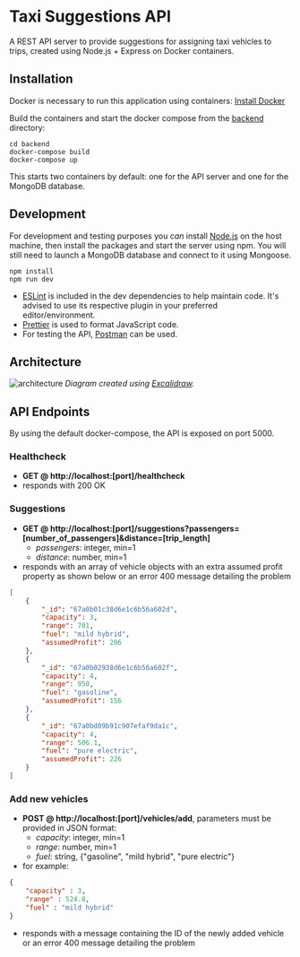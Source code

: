 # Taxi Suggestions API

A REST API server to provide suggestions for assigning taxi vehicles to trips, created using Node.js + Express on Docker containers.

## Installation
Docker is necessary to run this application using containers: [Install Docker](https://docs.docker.com/get-docker/)

Build the containers and start the docker compose from the [backend](https://github.com/Verseilus/taxi-suggestions-express/tree/main/backend) directory:
```
cd backend
docker-compose build
docker-compose up
```
This starts two containers by default: one for the API server and one for the MongoDB database.

## Development
For development and testing purposes you *can* install [Node.js](https://nodejs.org/) on the host machine, then install the packages and start the server using npm. You will still need to launch a MongoDB database and connect to it using Mongoose.
```
npm install
npm run dev
```
+ [ESLint](https://eslint.org/) is included in the dev dependencies to help maintain code. It's advised to use its respective plugin in your preferred editor/environment.
+ [Prettier](https://prettier.io/) is used to format JavaScript code.
+ For testing the API, [Postman](https://www.postman.com/downloads/) can be used.

## Architecture
![architecture](https://github.com/user-attachments/assets/ab33a876-205a-4008-ab7d-4b5597d0d520)
*Diagram created using [Excalidraw](https://excalidraw.com/).*

## API Endpoints
By using the default docker-compose, the API is exposed on port 5000.

### Healthcheck
+ **GET @ http://localhost:[port]/healthcheck**
+ responds with 200 OK

### Suggestions
+ **GET @ http://localhost:[port]/suggestions?passengers=[number_of_passengers]&distance=[trip_length]**
  + *passengers*: integer, min=1
  + *distance*: number, min=1
+ responds with an array of vehicle objects with an extra assumed profit property as shown below or an error 400 message detailing the problem
```json
[
    {
        "_id": "67a0b01c38d6e1c6b56a602d",
        "capacity": 3,
        "range": 701,
        "fuel": "mild hybrid",
        "assumedProfit": 206
    },
    {
        "_id": "67a0b02938d6e1c6b56a602f",
        "capacity": 4,
        "range": 950,
        "fuel": "gasoline",
        "assumedProfit": 156
    },
    {
        "_id": "67a0bd09b91c907efaf9da1c",
        "capacity": 4,
        "range": 506.1,
        "fuel": "pure electric",
        "assumedProfit": 226
    }
]
```
### Add new vehicles
+ **POST @ http://localhost:[port]/vehicles/add**, parameters must be provided in JSON format:
  + *capacity*: integer, min=1
  + *range*: number, min=1
  + *fuel*: string, {"gasoline", "mild hybrid", "pure electric"}
+ for example:
```json
{
    "capacity" : 3,
    "range" : 524.8,
    "fuel" : "mild hybrid"
}
```
+ responds with a message containing the ID of the newly added vehicle or an error 400 message detailing the problem
